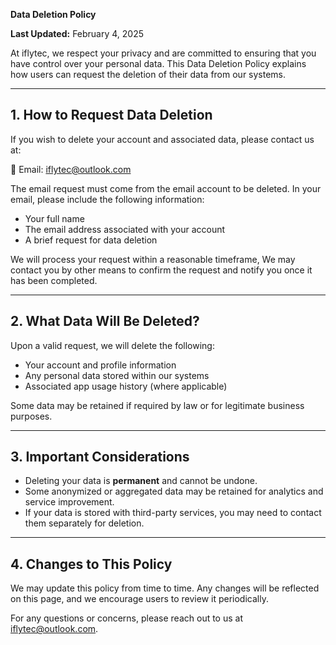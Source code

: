 **Data Deletion Policy**

**Last Updated:** February 4, 2025

At iflytec, we respect your privacy and are committed to ensuring that you have control over your personal data. This Data Deletion Policy explains how users can request the deletion of their data from our systems.

---

## **1. How to Request Data Deletion**

If you wish to delete your account and associated data, please contact us at:

📧 Email: [iflytec@outlook.com](mailto:iflytec@outlook.com)

The email request must come from the email account to be deleted. In your email, please include the following information:
- Your full name
- The email address associated with your account
- A brief request for data deletion

We will process your request within a reasonable timeframe, We may contact you by other means to confirm the request and notify you once it has been completed.

---

## **2. What Data Will Be Deleted?**

Upon a valid request, we will delete the following:
- Your account and profile information
- Any personal data stored within our systems
- Associated app usage history (where applicable)

Some data may be retained if required by law or for legitimate business purposes.

---

## **3. Important Considerations**

- Deleting your data is **permanent** and cannot be undone.
- Some anonymized or aggregated data may be retained for analytics and service improvement.
- If your data is stored with third-party services, you may need to contact them separately for deletion.

---

## **4. Changes to This Policy**

We may update this policy from time to time. Any changes will be reflected on this page, and we encourage users to review it periodically.

For any questions or concerns, please reach out to us at [iflytec@outlook.com](mailto:iflytec@outlook.com).

